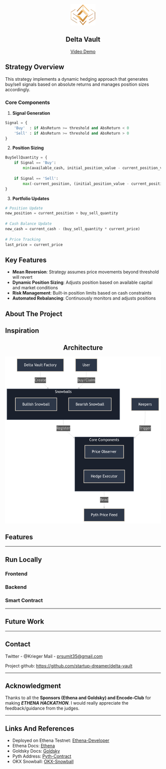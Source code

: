 <p align = "center"> 
  <img src="./resources/icon.png" height="70" width="80" style="">
  <h2 align="center">Delta Vault</h2>
</p align = "center">
  <p align="center">
    <a href="https://youtu.be/7lgVWYOOpH0">Video Demo</a>
  </p>

<!-- - [About The Project](#about-the-project)
- [Inspiration](#inspiration)
- [Game Architecture](#game-architecture)
- [Game Features](#features)
- [Game Pics](#game-pics)
- [Run Locally](#run-locally)
  - [Frontend](#frontend)
  - [Backend](#backend)
  - [Smart Contract](#smart-contract)
- [Future Work](#future-work)
- [Contact](#contact)
- [Acknowledgment](#acknowledgment)
- [Links And References](#links-and-references) -->

## Strategy Overview

This strategy implements a dynamic hedging approach that generates buy/sell signals based on absolute returns and manages position sizes accordingly.

### Core Components

1. **Signal Generation**
```python
Signal = {
    'Buy'  : if AbsReturn >= threshold and AbsReturn < 0
    'Sell' : if AbsReturn >= threshold and AbsReturn > 0
}
```

2. **Position Sizing**
```python
BuySellQuantity = {
    if Signal == 'Buy':
        min(available_cash, initial_position_value - current_position_value) / current_price
        
    if Signal == 'Sell':
        max(-current_position, (initial_position_value - current_position_value) / current_price)
}
```

3. **Portfolio Updates**
```python
# Position Update
new_position = current_position + buy_sell_quantity

# Cash Balance Update
new_cash = current_cash - (buy_sell_quantity * current_price)

# Price Tracking
last_price = current_price
```

## Key Features

- **Mean Reversion**: Strategy assumes price movements beyond threshold will revert
- **Dynamic Position Sizing**: Adjusts position based on available capital and market conditions
- **Risk Management**: Built-in position limits based on cash constraints
- **Automated Rebalancing**: Continuously monitors and adjusts positions


## About The Project



## Inspiration



<center>

## Architecture
![alt text](/resources/contract_flow.png)

<!-- ![alt text](/resources/snowball-flow.png) -->

</center>

## Features


---
## Run Locally

### Frontend

### Backend

### Smart Contract

---
## Future Work 


---

## Contact
Twitter - @Krieger Mail - prsumit35@gmail.com


Project github: https://github.com/startup-dreamer/delta-vault

---

## Acknowledgment

Thanks to all the **Sponsors (Ethena and Goldsky) and Encode-Club** for making ***ETHENA
HACKATHON***. I would really appreciate the feedback/guidance from the judges.

---

## Links And References
- Deployed on Ethena Testnet: [Ethena-Developer](https://network.ethena.fi/developers)
- Ethena Docs: [Ethena](https://ethena-labs.gitbook.io/ethena-labs)
- Goldsky Docs: [Goldsky](https://docs.goldsky.com/)
- Pyth Address: [Pyth-Contract](https://docs.pyth.network/price-feeds/contract-addresses)
- OKX Snowball: [OKX-Snowball](https://www.okx.com/earn/snowball)
